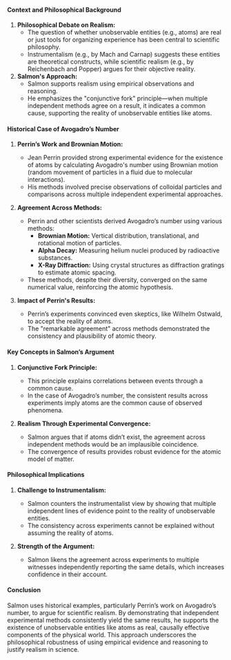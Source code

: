 #### **Context and Philosophical Background**

1. **Philosophical Debate on Realism:**
    - The question of whether unobservable entities (e.g., atoms) are real or just tools for organizing experience has been central to scientific philosophy.
    - Instrumentalism (e.g., by Mach and Carnap) suggests these entities are theoretical constructs, while scientific realism (e.g., by Reichenbach and Popper) argues for their objective reality.
2. **Salmon's Approach:**
    - Salmon supports realism using empirical observations and reasoning.
    - He emphasizes the "conjunctive fork" principle—when multiple independent methods agree on a result, it indicates a common cause, supporting the reality of unobservable entities like atoms.

#### **Historical Case of Avogadro’s Number**

1. **Perrin’s Work and Brownian Motion:**
    
    - Jean Perrin provided strong experimental evidence for the existence of atoms by calculating Avogadro's number using Brownian motion (random movement of particles in a fluid due to molecular interactions).
    - His methods involved precise observations of colloidal particles and comparisons across multiple independent experimental approaches.
2. **Agreement Across Methods:**
    
    - Perrin and other scientists derived Avogadro’s number using various methods:
        - **Brownian Motion:** Vertical distribution, translational, and rotational motion of particles.
        - **Alpha Decay:** Measuring helium nuclei produced by radioactive substances.
        - **X-Ray Diffraction:** Using crystal structures as diffraction gratings to estimate atomic spacing.
    - These methods, despite their diversity, converged on the same numerical value, reinforcing the atomic hypothesis.
3. **Impact of Perrin's Results:**
    
    - Perrin’s experiments convinced even skeptics, like Wilhelm Ostwald, to accept the reality of atoms.
    - The "remarkable agreement" across methods demonstrated the consistency and plausibility of atomic theory.

#### **Key Concepts in Salmon’s Argument**

1. **Conjunctive Fork Principle:**
    
    - This principle explains correlations between events through a common cause.
    - In the case of Avogadro’s number, the consistent results across experiments imply atoms are the common cause of observed phenomena.
2. **Realism Through Experimental Convergence:**
    
    - Salmon argues that if atoms didn’t exist, the agreement across independent methods would be an implausible coincidence.
    - The convergence of results provides robust evidence for the atomic model of matter.

#### **Philosophical Implications**

1. **Challenge to Instrumentalism:**
    
    - Salmon counters the instrumentalist view by showing that multiple independent lines of evidence point to the reality of unobservable entities.
    - The consistency across experiments cannot be explained without assuming the reality of atoms.
2. **Strength of the Argument:**
    
    - Salmon likens the agreement across experiments to multiple witnesses independently reporting the same details, which increases confidence in their account.

#### **Conclusion**

Salmon uses historical examples, particularly Perrin’s work on Avogadro’s number, to argue for scientific realism. By demonstrating that independent experimental methods consistently yield the same results, he supports the existence of unobservable entities like atoms as real, causally effective components of the physical world. This approach underscores the philosophical robustness of using empirical evidence and reasoning to justify realism in science.